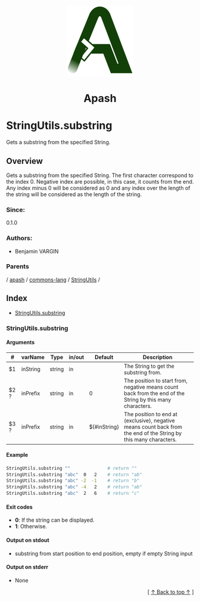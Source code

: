 
<div align='center' id='apash-top'>
  <a href='https://github.com/hastec-fr/apash'>
    <img alt='apash-logo' src='../../../../../../assets/apash-logo.svg'/>
  </a>

  # Apash
</div>

# StringUtils.substring

Gets a substring from the specified String.

## Overview

Gets a substring from the specified String. The first character correspond
to the index 0. Negative index are possible, in this case, it counts from the end.
Any index minus 0 will be considered as 0 and any index over the length of the string
will be considered as the length of the string.

### Since:
0.1.0

### Authors:
* Benjamin VARGIN

### Parents
<!-- apash.parentBegin -->
[](../../../../.md) / [apash](../../../apash.md) / [commons-lang](../../commons-lang.md) / [StringUtils](../StringUtils.md) / 
<!-- apash.parentEnd -->

## Index

* [StringUtils.substring](#stringutilssubstring)

### StringUtils.substring

#### Arguments
| #      | varName        | Type          | in/out   | Default     | Description                           |
|--------|----------------|---------------|----------|-------------|---------------------------------------|
| $1     | inString       | string        | in       |             | The String to get the substring from. |
| $2 ?   | inPrefix       | string        | in       | 0           | The position to start from, negative means count back from the end of the String by this many characters. |
| $3 ?   | inPrefix       | string        | in       | ${#inString}| The position to end at (exclusive), negative means count back from the end of the String by this many characters. |

#### Example

```bash
StringUtils.substring ""              # return ""
StringUtils.substring "abc"  0   2    # return "ab"
StringUtils.substring "abc" -2  -1    # return "b"
StringUtils.substring "abc" -4   2    # return "ab"
StringUtils.substring "abc"  2   6    # return "c"
```

#### Exit codes

* **0**: If the string can be displayed.
* **1**: Otherwise.

#### Output on stdout

* substring from start position to end position, empty if empty String input

#### Output on stderr

* None


  <div align='right'>[ <a href='#apash-top'>↑ Back to top ↑</a> ]</div>

